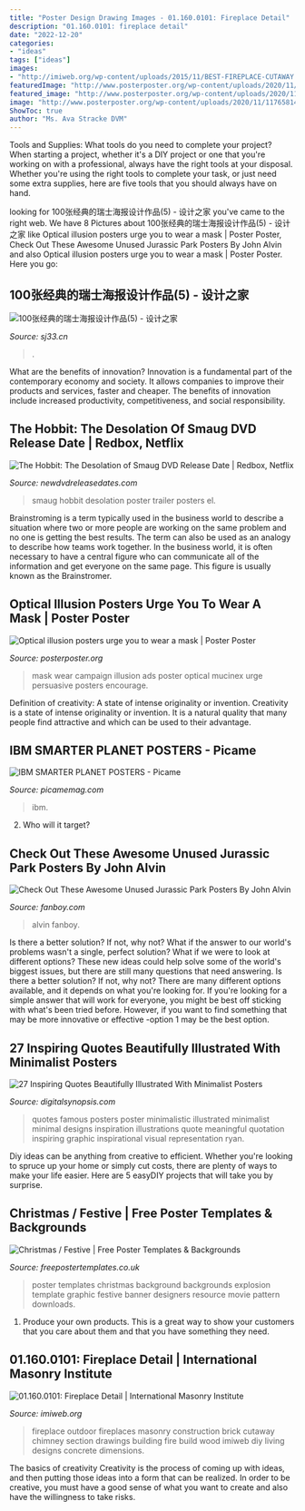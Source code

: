 ```yaml
---
title: "Poster Design Drawing Images - 01.160.0101: Fireplace Detail"
description: "01.160.0101: fireplace detail"
date: "2022-12-20"
categories:
- "ideas"
tags: ["ideas"]
images:
- "http://imiweb.org/wp-content/uploads/2015/11/BEST-FIREPLACE-CUTAWAY.jpg"
featuredImage: "http://www.posterposter.org/wp-content/uploads/2020/11/117658140_10157348507722109_5258424693083026127_o.jpg"
featured_image: "http://www.posterposter.org/wp-content/uploads/2020/11/117658140_10157348507722109_5258424693083026127_o.jpg"
image: "http://www.posterposter.org/wp-content/uploads/2020/11/117658140_10157348507722109_5258424693083026127_o.jpg"
ShowToc: true
author: "Ms. Ava Stracke DVM"
---
```



Tools and Supplies: What tools do you need to complete your project?
When starting a project, whether it's a DIY project or one that you're working on with a professional, always have the right tools at your disposal. Whether you're using the right tools to complete your task, or just need some extra supplies, here are five tools that you should always have on hand.

	

		
looking for 100张经典的瑞士海报设计作品(5) - 设计之家 you've came to the right web. We have 8 Pictures about 100张经典的瑞士海报设计作品(5) - 设计之家 like Optical illusion posters urge you to wear a mask | Poster Poster, Check Out These Awesome Unused Jurassic Park Posters By John Alvin and also Optical illusion posters urge you to wear a mask | Poster Poster. Here you go:
		
    
## 100张经典的瑞士海报设计作品(5) - 设计之家

<img loading=lazy src="http://img.sj33.cn/uploads/allimg/201703/7-1F320160934.jpg" onerror="this.onerror=null;this.src='https://tse4.mm.bing.net/th?id=OIP.NNiXL6Gi_M7PuD4t9WekTwHaKc&amp;pid=15.1';" alt="100张经典的瑞士海报设计作品(5) - 设计之家">

_Source: sj33.cn_

>. 

	

What are the benefits of innovation?
Innovation is a fundamental part of the contemporary economy and society. It allows companies to improve their products and services, faster and cheaper. The benefits of innovation include increased productivity, competitiveness, and social responsibility.

    
## The Hobbit: The Desolation Of Smaug DVD Release Date | Redbox, Netflix

<img loading=lazy src="http://www.newdvdreleasedates.com/images/posters/large/the-hobbit-the-desolation-of-smaug-2013-24.jpg" onerror="this.onerror=null;this.src='https://tse4.mm.bing.net/th?id=OIP._aQjEWT2ltSY-2NtUiUXRAHaLA&amp;pid=15.1';" alt="The Hobbit: The Desolation of Smaug DVD Release Date | Redbox, Netflix">

_Source: newdvdreleasedates.com_

>smaug hobbit desolation poster trailer posters el. 

	

Brainstroming is a term typically used in the business world to describe a situation where two or more people are working on the same problem and no one is getting the best results. The term can also be used as an analogy to describe how teams work together. In the business world, it is often necessary to have a central figure who can communicate all of the information and get everyone on the same page. This figure is usually known as the Brainstromer.

    
## Optical Illusion Posters Urge You To Wear A Mask | Poster Poster

<img loading=lazy src="http://www.posterposter.org/wp-content/uploads/2020/11/117658140_10157348507722109_5258424693083026127_o.jpg" onerror="this.onerror=null;this.src='https://tse3.mm.bing.net/th?id=OIP.GDq2wdYC79ICnc2jCpq0FAHaLc&amp;pid=15.1';" alt="Optical illusion posters urge you to wear a mask | Poster Poster">

_Source: posterposter.org_

>mask wear campaign illusion ads poster optical mucinex urge persuasive posters encourage. 

	

Definition of creativity: A state of intense originality or invention.
Creativity is a state of intense originality or invention. It is a natural quality that many people find attractive and which can be used to their advantage.

    
## IBM SMARTER PLANET POSTERS - Picame

<img loading=lazy src="https://www.picamemag.com/immaginiblog/IBM-Smarter-Planet-Picame8.jpg" onerror="this.onerror=null;this.src='https://tse3.mm.bing.net/th?id=OIP.E4SX-RF23iM8C7KJWOQ-UgHaJ3&amp;pid=15.1';" alt="IBM SMARTER PLANET POSTERS - Picame">

_Source: picamemag.com_

>ibm. 

	

2) Who will it target?

    
## Check Out These Awesome Unused Jurassic Park Posters By John Alvin

<img loading=lazy src="https://www.fanboy.com/wp-content/uploads/2014/08/jp6.jpg" onerror="this.onerror=null;this.src='https://tse3.mm.bing.net/th?id=OIP.X6ckWJJdZ4BMaRvYhR0W6AHaKn&amp;pid=15.1';" alt="Check Out These Awesome Unused Jurassic Park Posters By John Alvin">

_Source: fanboy.com_

>alvin fanboy. 

	

Is there a better solution? If not, why not?
What if the answer to our world's problems wasn't a single, perfect solution? What if we were to look at different options? These new ideas could help solve some of the world's biggest issues, but there are still many questions that need answering. Is there a better solution? If not, why not? There are many different options available, and it depends on what you're looking for. If you're looking for a simple answer that will work for everyone, you might be best off sticking with what's been tried before. However, if you want to find something that may be more innovative or effective -option 1 may be the best option.

    
## 27 Inspiring Quotes Beautifully Illustrated With Minimalist Posters

<img loading=lazy src="https://digitalsynopsis.com/wp-content/uploads/2014/10/famous-quotes-illustrations-poster-minimalistic-designs-25.jpg" onerror="this.onerror=null;this.src='https://tse4.mm.bing.net/th?id=OIP.OVsmTcR-E0aXkzey6kAI0wHaJ4&amp;pid=15.1';" alt="27 Inspiring Quotes Beautifully Illustrated With Minimalist Posters">

_Source: digitalsynopsis.com_

>quotes famous posters poster minimalistic illustrated minimalist minimal designs inspiration illustrations quote meaningful quotation inspiring graphic inspirational visual representation ryan. 

	

Diy ideas can be anything from creative to efficient. Whether you're looking to spruce up your home or simply cut costs, there are plenty of ways to make your life easier. Here are 5 easyDIY projects that will take you by surprise.

    
## Christmas / Festive | Free Poster Templates &amp; Backgrounds

<img loading=lazy src="http://www.freepostertemplates.co.uk/wp-content/previews/poster-background-explosion.jpg" onerror="this.onerror=null;this.src='https://tse3.mm.bing.net/th?id=OIP.pREKXA_IGcxPoaEIZCw2mAHaKa&amp;pid=15.1';" alt="Christmas / Festive | Free Poster Templates &amp; Backgrounds">

_Source: freepostertemplates.co.uk_

>poster templates christmas background backgrounds explosion template graphic festive banner designers resource movie pattern downloads. 

	

1. Produce your own products. This is a great way to show your customers that you care about them and that you have something they need.

    
## 01.160.0101: Fireplace Detail | International Masonry Institute

<img loading=lazy src="http://imiweb.org/wp-content/uploads/2015/11/BEST-FIREPLACE-CUTAWAY.jpg" onerror="this.onerror=null;this.src='https://tse2.mm.bing.net/th?id=OIP.PYInCbZFfIoxFkQE-pMdUgHaKj&amp;pid=15.1';" alt="01.160.0101: Fireplace Detail | International Masonry Institute">

_Source: imiweb.org_

>fireplace outdoor fireplaces masonry construction brick cutaway chimney section drawings building fire build wood imiweb diy living designs concrete dimensions. 

	

The basics of creativity
Creativity is the process of coming up with ideas, and then putting those ideas into a form that can be realized. In order to be creative, you must have a good sense of what you want to create and also have the willingness to take risks.

